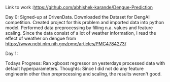 Link to work :https://github.com/abhishek-karande/Dengue-Prediction


Day 0:
Signed-up at DrivenData. 
Downloaded the Dataset for DengAI competition. 
Created project for this problem and imported data into python model. 
Performed data preprocessing by filling n.a. values and feature scaling. 
Since the data consist of a lot of weather information, I read the effect of weather on dengue from 
https://www.ncbi.nlm.nih.gov/pmc/articles/PMC4784273/

Day 1: 

Todays Progress:  Ran xgboost regressor on yesterdays processed data with default hyperparameters.
Thoughts: Since I did not do any feature engineerin other than preprocessing and scaling, the results weren't good.